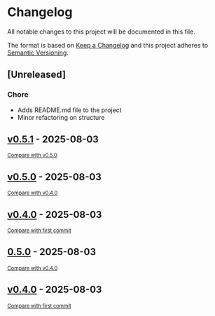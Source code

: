# Changelog

All notable changes to this project will be documented in this file.

The format is based on [Keep a Changelog](http://keepachangelog.com/en/1.0.0/)
and this project adheres to [Semantic Versioning](http://semver.org/spec/v2.0.0.html).

## [Unreleased]

### Chore

- Adds README.md file to the project
- Minor refactoring on structure

<!-- insertion marker -->
## [v0.5.1](https://github.com/TheAldersonProject/python-project-utils/releases/tag/v0.5.1) - 2025-08-03

<small>[Compare with v0.5.0](https://github.com/TheAldersonProject/python-project-utils/compare/v0.5.0...v0.5.1)</small>

## [v0.5.0](https://github.com/TheAldersonProject/python-project-utils/releases/tag/v0.5.0) - 2025-08-03

<small>[Compare with v0.4.0](https://github.com/TheAldersonProject/python-project-utils/compare/v0.4.0...v0.5.0)</small>

## [v0.4.0](https://github.com/TheAldersonProject/python-project-utils/releases/tag/v0.4.0) - 2025-08-03

<small>[Compare with first commit](https://github.com/TheAldersonProject/python-project-utils/compare/798ecc7341a692fa99de130fc7adc83e0783c54b...v0.4.0)</small>

## [0.5.0](https://github.com/TheAldersonProject/python-project-utils/releases/tag/0.5.0) - 2025-08-03

<small>[Compare with v0.4.0](https://github.com/TheAldersonProject/python-project-utils/compare/v0.4.0...0.5.0)</small>

## [v0.4.0](https://github.com/TheAldersonProject/python-project-utils/releases/tag/v0.4.0) - 2025-08-03

<small>[Compare with first commit](https://github.com/TheAldersonProject/python-project-utils/compare/798ecc7341a692fa99de130fc7adc83e0783c54b...v0.4.0)</small>
